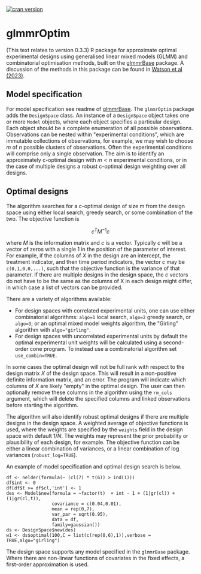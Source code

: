 [![cran version](http://www.r-pkg.org/badges/version/glmmrOptim)](https://cran.r-project.org/web/packages/glmmrOptim)

# glmmrOptim
(This text relates to version 0.3.3)
R package for approximate optimal experimental designs using generalised linear mixed models (GLMM) and combinatorial optimisation methods,
built on the [glmmrBase](https://github.com/samuel-watson/glmmrBase) package. A discussion of the methods in this package can be found in [Watson et al (2023)]([https://arxiv.org/abs/2207.09183](https://journals.sagepub.com/doi/10.1177/09622802231202379)).

## Model specification
For model specification see readme of [glmmrBase](https://github.com/samuel-watson/glmmrBase). The `glmmrOptim` package adds the `DesignSpace` class. An instance 
of a `DesignSpace` object takes one or more `Model` objects, where each object specifies a particular design. Each object should be a complete enumeration of all
possible observations. Observations can be nested within "experimental conditions", which are immutable collections of observations, 
for example, we may wish to choose $m$ of $n$ possible clusters of observations. Often the experimental conditions will comprise only a single observation.
The aim is to identify an approximately c-optimal design with $m < n$ experimental conditions, or in the case of multiple designs a 
robust c-optimal design weighting over all designs. 

## Optimal designs
The algorithm searches for a c-optimal design of size m from the design space using either local search, greedy search, or some combination of the two. 
The objective function is

$$
c^TM^{-1}c
$$ 

where $M$ is the information matrix and $c$ is a vector. Typically $c$ will be a vector of zeros with a single 1 in the position of the parameter of interest. 
For example, if the columns of $X$ in the design are an intercept, the treatment indicator, and then time period indicators, the vector $c$ may be `c(0,1,0,0,...)`, 
such that the objective function is the variance of that parameter. If there are multiple designs in the design space, the $c$ vectors do not have to be the same 
as the columns of X in each design might differ, in which case a list of vectors can be provided.

There are a variety of algorithms available:
- For design spaces with correlated experimental units, one can use either combinatorial algorithms: `algo=1` local search, `algo=2` greedy search, or `algo=3`; or an optimal mixed model weights algorithm, the "Girling" algorithm with `algo="girling"`.
- For design spaces with uncorrelated experimental units by default the optimal experimental unit weights will be calculated using a second-order cone program. To instead use a combinatorial algorithm set `use_combin=TRUE`.

In some cases the optimal design will not be full rank with respect to the design matrix $X$ of the design space. This will result in a non-positive definite 
information matrix, and an error. The program will indicate which columns of $X$ are likely "empty" in the optimal design. The user can then optionally remove 
these columns in the algorithm using the `rm_cols` argument, which will delete the specified columns and linked observations before starting the algorithm. 
                   
The algorithm will also identify robust optimal designs if there are multiple designs in the design space. A weighted average of objective functions is used, 
where the weights are specified by the `weights` field in the design space with default $1/N$. The weights may represent the prior probability or plausibility of each design, for example.  The objective function can be either a linear combination of variances, or a linear combination of log variances (`robust_log=TRUE`).

An example of model specification and optimal design search is below.
```
df <- nelder(formula(~ (cl(7) * t(6)) > ind(1)))
df$int <- 0
df[df$t >= df$cl,'int'] <- 1
des <- Model$new(formula = ~factor(t)  + int - 1 + (1|gr(cl)) + (1|gr(cl,t)),
                 covariance = c(0.04,0.01),
                 mean = rep(0,7),
                 var_par = sqrt(0.95),
                 data = df,
                 family=gaussian())
ds <- DesignSpace$new(des)
w1 <- ds$optimal(100,C = list(c(rep(0,6),1)),verbose = TRUE,algo="girling")
```
The design space supports any model specified in the `glmmrBase` package. Where there are non-linear functions of covariates in the fixed effects, a first-order approximation is used.
